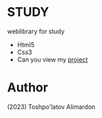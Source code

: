 # STUDY
weblibrary for study

- Html5
- Css3 
- Can you view my [project](https://toshpulatovalimardon.github.io/MyPortfolio/)

# Author 
(2023) Toshpo'latov Alimardon
